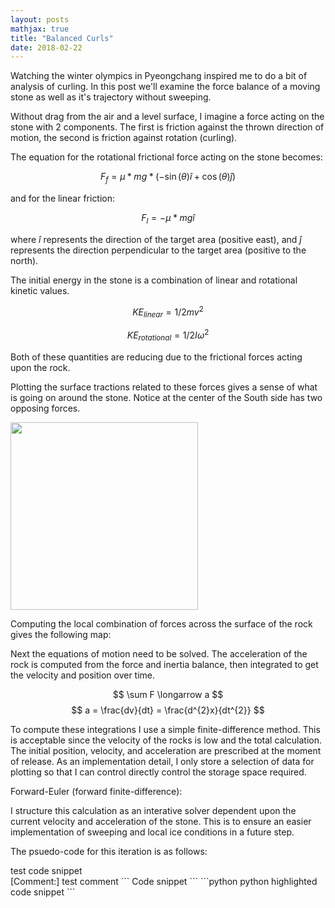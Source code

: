 ```yaml
---
layout: posts
mathjax: true
title: "Balanced Curls"
date: 2018-02-22
---
```



Watching the winter olympics in Pyeongchang inspired me to do a bit of analysis of curling. In this post we'll examine the force balance of a moving stone as well as it's trajectory without sweeping. 

Without drag from the air and a level surface, I imagine a force acting on the stone with 2 components. The first is friction against the thrown direction of motion, the second is friction against rotation (curling). 

The equation for the rotational frictional force acting on the stone becomes:

$$ F_{f} = \mu * mg *(-\sin(\theta)\hat{i} + \cos(\theta)\hat{j}) $$

and for the linear friction:

$$ F_{l} = - \mu * mg \hat{i} $$

where $\hat{i}$ represents the direction of the target area (positive east), and $\hat{j}$ represents the direction perpendicular to the target area (positive to the north).
 
The initial energy in the stone is a combination of linear and rotational kinetic values. 

$$KE_{linear} = 1/2 m v^{2}$$

$$ KE_{rotational} = 1/2 I \omega^{2} $$

Both of these quantities are reducing due to the frictional forces acting upon the rock. 

Plotting the surface tractions related to these forces gives a sense of what is going on around the stone. Notice at the center of the South side has two opposing forces. 

<!-- ![Friction force plot](http://lclemon.github.io/images/Curl_friction.png) -->
<img src="http://lclemon.github.io/images/Curl_friction.png" width="300">

Computing the local combination of forces across the surface of the rock gives the following map:

<!-- insert image of resultant forces by point location -->

Next the equations of motion need to be solved. The acceleration of the rock is computed from the force and inertia balance, then integrated to get the velocity and position over time. 

$$ \sum F \longarrow a $$
$$ a = \frac{dv}{dt} = \frac{d^{2}x}{dt^{2}} $$

To compute these integrations I use a simple finite-difference method. This is acceptable since the velocity of the rocks is low and the total calculation. The initial position, velocity, and acceleration are prescribed at the moment of release. As an implementation detail, I only store a selection of data for plotting so that I can control directly control the storage space required. 

Forward-Euler (forward finite-difference):

<!-- It turns out that this is really complicated with the treatment of the ice prior to a match (little flatted domes), the melting phenomena and scratching patterns on the ice and stone. Gonna leave this for a while and come back to it. Basically, the stones should curl the opposite direction that they due if it were equal friction on the bottom. -->
<!-- One option is to compute the heating induced by the friction forces and then recompute the friction coefficient at each location based on the expected heating (and melting). Another is to estimate the localized friction coefficient under the stone from video footage of curling matches. Then use the estimated parameter as a guess -->

I structure this calculation as an interative solver dependent upon the current velocity and acceleration of the stone. This is to ensure an easier implementation of sweeping and local ice conditions in a future step. 

The psuedo-code for this iteration is as follows: 

<div class="language"> test code snippet </div>
[Comment:] test comment
```
Code snippet
```
```python 
python highlighted code snippet
```

